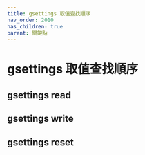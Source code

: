 ```yaml
---
title: gsettings 取值查找順序
nav_order: 2010
has_children: true
parent: 關鍵點
---
```



# gsettings 取值查找順序


## gsettings read

## gsettings write

## gsettings reset





